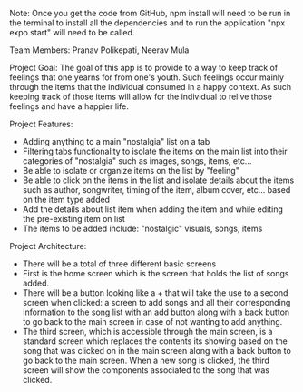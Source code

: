 Note: Once you get the code from GitHub, npm install will need to be run in the terminal to install all the dependencies and to run the application "npx expo start" will need to be called.

Team Members: Pranav Polikepati, Neerav Mula

Project Goal: The goal of this app is to provide to a way to keep track of feelings that one yearns for from one's youth. Such feelings occur mainly through the items that the individual consumed in a happy context. As such keeping track of those items will allow for the individual to relive those feelings and have a happier life.

Project Features:
- Adding anything to a main "nostalgia" list on a tab
- Filtering tabs functionality to isolate the items on the main list into their categories of "nostalgia" such as images, songs, items, etc...
- Be able to isolate or organize items on the list by "feeling"
- Be able to click on the items in the list and isolate details about the items such as author, songwriter, timing of the item, album cover, etc... based on the item type added
- Add the details about list item when adding the item and while editing the pre-existing item on list  
- The items to be added include: "nostalgic" visuals, songs, items

Project Architecture:
- There will be a total of three different basic screens
- First is the home screen which is the screen that holds the list of songs added.
- There will be a button looking like a + that will take the use to a second screen when clicked: a screen to add songs and all their corresponding information to the song list with an add button along with a back button to go back to the main screen in case of not wanting to add anything.
- The third screen, which is accessible through the main screen, is a standard screen which replaces the contents its showing based on the song that was clicked on in the main screen along with a back button to go back to the main screen. When a new song is clicked, the third screen will show the components associated to the song that was clicked.
